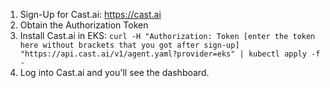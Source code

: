 1. Sign-Up for Cast.ai: https://cast.ai
2. Obtain the Authorization Token
3. Install Cast.ai in EKS:
`curl -H "Authorization: Token [enter the token here without brackets that you got after sign-up] "https://api.cast.ai/v1/agent.yaml?provider=eks" | kubectl apply -f -`
5. Log into Cast.ai and you'll see the dashboard.
